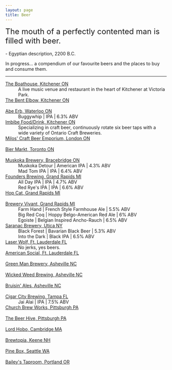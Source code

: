 ```yaml
---
layout: page
title: Beer
---
```


<p class="message">
  <font size="5">  The mouth of a perfectly contented man is filled with beer. </font><br> <br>
  - Egyptian description, 2200 B.C.
</p>

In progress... a compendium of our favourite beers and the places to buy and consume them.

---

<dl>
<dt><a href="http://www.kwboathouse.ca/about/">The Boathouse, Kitchener ON</a></dt> 
<dd>A live music venue and restaurant in the heart of Kitchener at Victoria Park. </dd>
  <dt><a href="https://www.facebook.com/pages/The-Bent-Elbow/469993776369976">The Bent Elbow, Kitchener ON</a></dt> <br>
  <dt><a href="http://abeerb.com/">Abe Erb, Waterloo ON</a></dt> 
  <dd> Buggywhip | IPA | 6.3% ABV</dd>
  <dt><a href="http://www.imbibefooddrink.ca/">Imbibe Food/Drink, Kitchener ON</a></dt> 
  <dd> Specializing in craft beer, continuously rotate six beer taps with a wide variety of Ontario Craft Breweries.</dd>
  <dt><a href="http://pubmilos.com/">Milos' Craft Beer Emporium, London ON</a></dt> <br>
  <dt><a href="http://www.thebiermarkt.com/">Bier Markt, Toronto ON</a></dt>  <br>
  <dt><a href="http://www.muskokabrewery.com/index.php">Muskoka Brewery, Bracebridge ON</a></dt> 
  <dd>Muskoka Detour | American IPA | 4.3% ABV</dd>
  <dd>Mad Tom IPA | IPA | 6.4% ABV</dd>
  <dt><a href="http://foundersbrewing.com/">Founders Brewing, Grand Rapids MI</a></dt> 
  <dd>All Day IPA | IPA | 4.7% ABV</dd>
  <dd>Red Rye's IPA | IPA | 6.6% ABV</dd>
  <dt><a href="http://hopcat.com/">Hop Cat, Grand Rapids MI</a></dt>  <br>
  <dt><a href="http://www.breweryvivant.com/">Brewery Vivant, Grand Rapids MI</a></dt> 
  <dd>Farm Hand | French Style Farmhouse Ale | 5.5% ABV</dd>
  <dd>Big Red Coq | Hoppy Belgo-American Red Ale | 6% ABV</dd>
  <dd>Egoiste | Belgian Inspired Ancho-Rauch | 6.5% ABV</dd>
  <dt><a href="http://www.saranac.com/">Saranac Brewery, Utica NY</a></dt> 
  <dd>Black Forest | Bavarian Black Beer | 5.3% ABV</dd>
  <dd>Into the Dark | Black IPA | 6.5% ABV</dd>
  <dt><a href="http://laserwolf.com/">Laser Wolf, Ft. Lauderdale FL</a></dt> 
  <dd> No jerks, yes beers. </dd>
  <dt><a href="http://americansocialbar.com/">American Social, Ft. Lauderdale FL</a></dt>  <br>
  <dt><a href="http://www.greenmanbrewery.com/">Green Man Brewery, Asheville NC</a></dt>  <br>
  <dt><a href="http://www.wickedweedbrewing.com/">Wicked Weed Brewing, Asheville NC</a></dt>  <br>
  <dt><a href="http://bruisin-ales.com/">Bruisin' Ales, Asheville NC</a></dt>  <br>
  <dt><a href="http://cigarcitybrewing.com/">Cigar City Brewing, Tampa FL</a></dt> 
  <dd> Jai Alai | IPA | 7.5% ABV</dd>
  <dt><a href="http://www.churchbrew.com/">Church Brew Works, Pittsburgh PA</a></dt>  <br>
   <dt><a href="http://thebeerhive.com/">The Beer Hive, Pittsburgh PA</a></dt>  <br> 
  <dt><a href="http://lordhobo.com/">Lord Hobo, Cambridge MA</a></dt>  <br>
   <dt><a href="http://www.brewtopianh.com/">Brewtopia, Keene NH</a></dt>  <br>
  <dt><a href="http://www.pineboxbar.com/">Pine Box, Seattle WA</a></dt> <br>
  <dt><a href="http://www.baileystaproom.com/">Bailey's Taproom, Portland OR</a></dt>  <br> 
  </dl>

